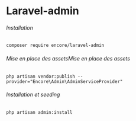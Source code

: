 # Laravel-admin
###### Installation
    composer require encore/laravel-admin
###### Mise en place des assetsMise en place des assets
    php artisan vendor:publish --provider="Encore\Admin\AdminServiceProvider"
###### Installation et seeding
    php artisan admin:install
